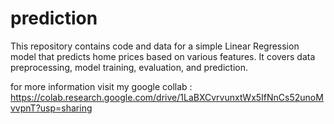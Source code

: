 # prediction
This repository contains code and data for a simple Linear Regression model that predicts home prices based on various features. It covers data preprocessing, model training, evaluation, and prediction.

for more information visit my google collab  : https://colab.research.google.com/drive/1LaBXCvrvunxtWx5IfNnCs52unoMvvpnT?usp=sharing
